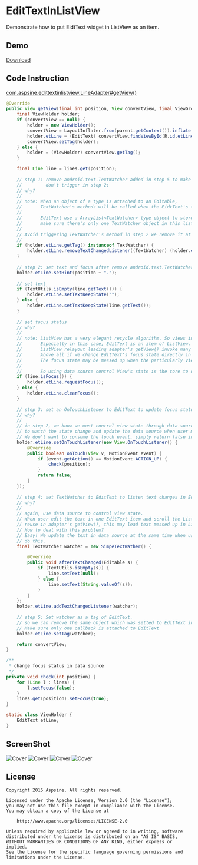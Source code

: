 # EditTextInListView
Demonstrate how to put EidtText widget in ListView as an item.

## Demo
[Download](https://raw.githubusercontent.com/Aspsine/EditTextInListView/master/art/notepad.apk)

## Code Instruction

[com.aspsine.edittextinlistview.LineAdapter#getView()](https://github.com/Aspsine/EditTextInListView/blob/master/app/src/main/java/com/aspsine/edittextinlistview/LineAdapter.java#L42)

```java
@Override
public View getView(final int position, View convertView, final ViewGroup parent) {
	final ViewHolder holder;
	if (convertView == null) {
		holder = new ViewHolder();
		convertView = LayoutInflater.from(parent.getContext()).inflate(R.layout.item_line, parent, false);
		holder.etLine = (EditText) convertView.findViewById(R.id.etLine);
		convertView.setTag(holder);
	} else {
		holder = (ViewHolder) convertView.getTag();
	}

	final Line line = lines.get(position);
	
	// step 1: remove android.text.TextWatcher added in step 5 to make sure android.text.TextWatcher 
	//         don't trigger in step 2;
	// why?
	// 
	// note: When an object of a type is attached to an Editable, 
	//       TextWatcher's methods will be called when the EidtText's text is changed.
	//       
	//       EditText use a ArrayList<TextWatcher> type object to store the listener, so we must
	//       make sure there's only one TextWatcher object in this list;
	// 
	// Avoid triggering TextWatcher's method in step 2 we remove it at first time.
	// 
	if (holder.etLine.getTag() instanceof TextWatcher) {
		holder.etLine.removeTextChangedListener((TextWatcher) (holder.etLine.getTag()));
	}
	
	// step 2: set text and focus after remove android.text.TextWatcher(step 1);
	holder.etLine.setHint(position + ".");
	
	// set text
	if (TextUtils.isEmpty(line.getText())) {
		holder.etLine.setTextKeepState("");
	} else {
		holder.etLine.setTextKeepState(line.getText());
	}
	
	// set focus status
	// why?
	//
	// note: ListView has a very elegant recycle algorithm. So views in ListView is not reliable.
	//       Especially in this case, EditText is an item of ListView. Software input window may cause
	//       ListView relayout leading adapter's getView() invoke many times.
	//       Above all if we change EditText's focus state directly in EditText level(not in Adapter). 
	//       The focus state may be messed up when the particularly view reused in other position. 
	//       
	//       So using data source control View's state is the core to deal with this problem.	
	if (line.isFocus()) {
		holder.etLine.requestFocus();
	} else {
		holder.etLine.clearFocus();
	}
	
	// step 3: set an OnTouchListener to EditText to update focus status indicator in data source
	// why?
	// 
	// in step 2, we know we must control view state through data source. We use OnTouchListener
	// to watch the state change and update the data source when user move up fingers(ACTION_UP).
	// We don't want to consume the touch event, simply return false in method onTouch().
	holder.etLine.setOnTouchListener(new View.OnTouchListener() {
		@Override
		public boolean onTouch(View v, MotionEvent event) {
			if (event.getAction() == MotionEvent.ACTION_UP) {
				check(position);
			}
			return false;
		}
	});
	
	// step 4: set TextWatcher to EditText to listen text changes in EditText to updating the text in data source
	// why?
	// 
	// again, use data source to control view state.
	// When user edit the text in one EditText item and scroll the ListView. The particularly EditText item will be
	// reuse in adapter's getView(), this may lead text messed up in ListView.
	// How to deal with this problem?
	// Easy! We update the text in data source at the same time when user is editing. TextWatcher is the best way to
	// do this.
	final TextWatcher watcher = new SimpeTextWather() {

		@Override
		public void afterTextChanged(Editable s) {
			if (TextUtils.isEmpty(s)) {
				line.setText(null);
			} else {
				line.setText(String.valueOf(s));
			}
		}
	};
	holder.etLine.addTextChangedListener(watcher);
	
	// step 5: Set watcher as a tag of EditText.
	// so we can remove the same object which was setted to EditText in step 4;
	// Make sure only one callback is attached to EditText
	holder.etLine.setTag(watcher);

	return convertView;
}

/**
 * change focus status in data source
 */
private void check(int position) {
	for (Line l : lines) {
		l.setFocus(false);
	}
	lines.get(position).setFocus(true);
}

static class ViewHolder {
	EditText etLine;
}
```

## ScreenShot

![Cover](https://raw.githubusercontent.com/Aspsine/EditTextInListView/master/art/1.jpg)
![Cover](https://raw.githubusercontent.com/Aspsine/EditTextInListView/master/art/2.jpg)
![Cover](https://raw.githubusercontent.com/Aspsine/EditTextInListView/master/art/4.jpg)
![Cover](https://raw.githubusercontent.com/Aspsine/EditTextInListView/master/art/3.jpg)

## License

    Copyright 2015 Aspsine. All rights reserved.

    Licensed under the Apache License, Version 2.0 (the "License");
    you may not use this file except in compliance with the License.
    You may obtain a copy of the License at

        http://www.apache.org/licenses/LICENSE-2.0

    Unless required by applicable law or agreed to in writing, software
    distributed under the License is distributed on an "AS IS" BASIS,
    WITHOUT WARRANTIES OR CONDITIONS OF ANY KIND, either express or implied.
    See the License for the specific language governing permissions and
    limitations under the License.

